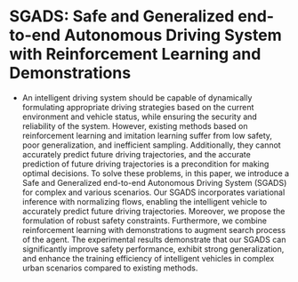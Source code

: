 
# SGADS: Safe and Generalized end-to-end Autonomous Driving System with Reinforcement Learning and Demonstrations

* An intelligent driving system should be capable of dynamically formulating appropriate driving strategies based on the current environment and vehicle status, while ensuring the security and reliability of the system. However, existing methods based on reinforcement learning and imitation
learning suffer from low safety, poor generalization, and inefficient sampling. Additionally, they cannot accurately predict future driving trajectories, and the accurate prediction of future driving trajectories is a precondition for making optimal decisions. To solve these problems, in this paper, we introduce a Safe and Generalized end-to-end Autonomous Driving System (SGADS) for complex and various scenarios. Our SGADS incorporates variational inference with normalizing flows, enabling the intelligent vehicle to accurately predict future driving trajectories. Moreover, we propose the formulation of robust safety constraints. Furthermore, we combine reinforcement learning with demonstrations to augment search process of the agent. The experimental results demonstrate that our SGADS can significantly improve safety performance, exhibit strong generalization, and enhance the training efficiency of intelligent vehicles in complex urban scenarios compared to existing methods.
